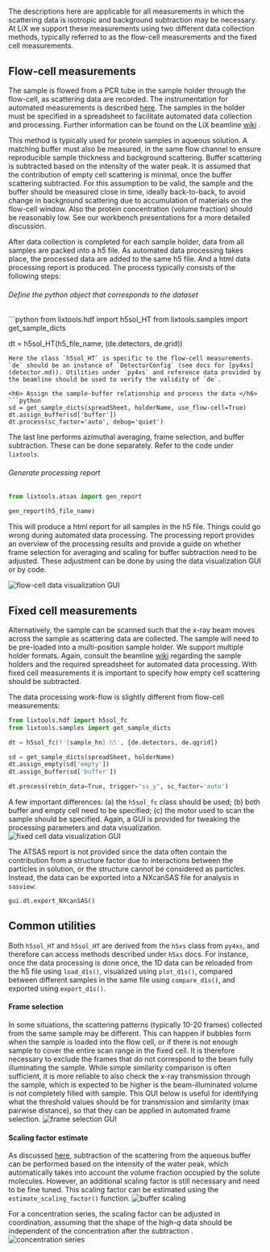 #
The descriptions here are applicable for all measurements in which the scattering data is isotropic and background subtraction may be necessary. At LiX we support these measurements using two different data collection methods, typically referred to as the flow-cell measurements and the fixed cell measurements. 

## Flow-cell measurements
The sample is flowed from a PCR tube in the sample holder through the flow-cell, as scattering data are recorded. The instrumentation for automated measurements is described [here](https://onlinelibrary.wiley.com/iucr/doi/10.1107/S1600577520002362). The samples in the holder must be specified in a spreadsheet to facilitate automated data collection and processing. Further information can be found on the LiX beamline [wiki](https://wiki-nsls2.bnl.gov/beamline16ID/index.php?title=Beamline_16ID:Main_Page) .

This method is typically used for protein samples in aqueous solution. A matching buffer must also be measured, in the same flow channel to ensure reproducible sample thickness and background scattering. Buffer scattering is subtracted based on the intensity of the water peak. It is assumed that the contribution of empty cell scattering is minimal, once the buffer scattering subtracted. For this assumption to be valid, the sample and the buffer should be measured close in time, ideally back-to-back, to avoid change in background scattering due to accumulation of materials on the flow-cell window. Also the protein concentration (volume fraction) should be reasonably low. See our workbench presentations for a more detailed discussion.

After data collection is completed for each sample holder, data from all samples are packed into a h5 file. As automated data processing takes place, the processed data are added to the same h5 file. And a html data processing report is produced. The process typically consists of the following steps:

<h6> Define the python object that corresponds to the dataset</h6>
```python
from lixtools.hdf import h5sol_HT
from lixtools.samples import get_sample_dicts

dt = h5sol_HT(h5_file_name, (de.detectors, de.grid))
```
Here the class `h5sol_HT` is specific to the flow-cell measurements. `de` should be an instance of `DetectorConfig` (see docs for [py4xs](detector.md)). Utilities under `py4xs` and reference data provided by the beamline should be used to verify the validity of `de`. 

<h6> Assign the sample-buffer relationship and process the data </h6>
```python
sd = get_sample_dicts(spreadSheet, holderName, use_flow-cell=True)
dt.assign_buffer(sd['buffer'])
dt.process(sc_factor='auto', debug='quiet')
```
The last line performs azimuthal averaging, frame selection, and buffer subtraction. These can be done separately. Refer to the code under `lixtools`.

<h6> Generate processing report</h6>

```python
from lixtools.atsas import gen_report

gen_report(h5_file_name)
```
This will produce a html report for all samples in the h5 file. Things could go wrong during automated data processing. The processing report provides an overview of the processing results and provide a guide on whether frame selection for averaging and scaling for buffer subtraction need to be adjusted. These adjustment can be done by using the data visualization GUI or by code.

![flow-cell data visualization GUI](fig/sol_fl_GUI.png)

## Fixed cell measurements
Alternatively, the sample can be scanned such that the x-ray beam moves across the sample as scattering data are collected. The sample will need to be pre-loaded into a multi-position sample holder. We support multiple holder formats. Again, consult the beamline [wiki](https://wiki-nsls2.bnl.gov/beamline16ID/index.php?title=Beamline_16ID:Main_Page) regarding the sample holders and the required spreadsheet for automated data processing. With fixed cell measurements it is important to specify how empty cell scattering should be subtracted. 

The data processing work-flow is slightly different from flow-cell measurements:

```python
from lixtools.hdf import h5sol_fc
from lixtools.samples import get_sample_dicts

dt = h5sol_fc(f'{sample_hn}.h5', [de.detectors, de.qgrid])

sd = get_sample_dicts(spreadSheet, holderName)
dt.assign_empty(sd['empty'])
dt.assign_buffer(sd['buffer'])

dt.process(rebin_data=True, trigger="ss_y", sc_factor='auto')
```

A few important differences: (a) the `h5sol_fc` class should be used; (b) both buffer and empty cell need to be specified; (c) the motor used to scan the sample should be specified. Again, a GUI is provided for tweaking the processing parameters and data visualization. 
![fixed cell data visualization GUI](fig/sol_fx_GUI.png)

The ATSAS report is not provided since the data often contain the contribution from a structure factor due to interactions between the particles in solution, or the structure cannot be considered as particles. Instead, the data can be exported into a NXcanSAS file for analysis in `sasview`:
```python
gui.dt.export_NXcanSAS()
```

## Common utilities

Both `h5sol_HT` and `h5sol_HT` are derived from the `h5xs` class from `py4xs`, and therefore can access methods described under `h5xs` docs. For instance, once the data processing is done once, the 1D data can be reloaded from the h5 file using `load_d1s()`, visualized using `plot_d1s()`, compared between different samples in the same file using `compare_d1s()`, and exported using `export_d1s()`.

#### Frame selection
In some situations, the scattering patterns (typically 10-20 frames) collected from the same sample may be different. This can happen if bubbles form when the sample is loaded into the flow cell, or if there is not enough sample to cover the entire scan range in the fixed cell. It is therefore necessary to exclude the frames that do not correspond to the beam fully illuminating the sample. While simple similarity comparison is often sufficient, it is more reliable to also check the x-ray transmission through the sample, which is expected to be higher is the beam-illuminated volume is not completely filled with sample. This GUI below is useful for identifying what the threshold values should be for transmission and similarity (max pairwise distance), so that they can be applied in automated frame selection.
![frame selection GUI](fig/sol_sel_GUI.png)

#### Scaling factor estimate
As discussed [here](https://journals.iucr.org/s/issues/2021/04/00/ye5004/), subtraction of the scattering from the aqueous buffer can be performed based on the intensity of the water peak, which automatically takes into account the volume fraction occupied by the solute molecules. However, an additional scaling factor is still necessary and need to be fine tuned. This scaling factor can be estimated using the `estimate_scaling_factor()` function.
![buffer scaling](fig/sol_buf_autoscaling.png)

For a concentration series, the scaling factor can be adjusted in coordination, assuming that the shape of the high-$q$ data should be independent of the concentration after the subtraction .
![concentration series](fig/sol_buf_conc-series.png)
